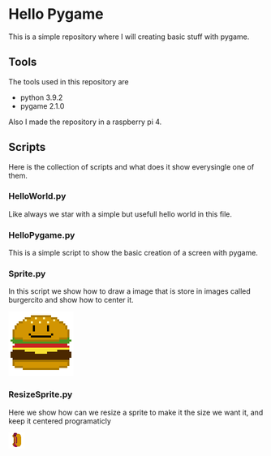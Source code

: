 # Hello Pygame

This is a simple repository where I will creating basic stuff with pygame.

## Tools

The tools used in this repository are

* python 3.9.2
* pygame 2.1.0

Also I made the repository in a raspberry pi 4.

## Scripts

Here is the collection of scripts and what does it show everysingle one of them.

### HelloWorld.py

Like always we star with a simple but usefull hello world in this file.

### HelloPygame.py

This is a simple script to show the basic creation of a screen with pygame.

### Sprite.py

In this script we show how to draw a image that is store in images called burgercito and show how to center it.

![burgercito](./images/burgercito.png)

### ResizeSprite.py

Here we show how can we resize a sprite to make it the size we want it, and keep it centered programaticly

![jochito](./images/miniJochito.png)
